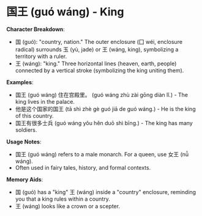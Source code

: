 # **国王 (guó wáng) - King**

**Character Breakdown**:  
- 国 (guó): "country, nation." The outer enclosure (囗 wéi, enclosure radical) surrounds 玉 (yù, jade) or 王 (wáng, king), symbolizing a territory with a ruler.  
- 王 (wáng): "king." Three horizontal lines (heaven, earth, people) connected by a vertical stroke (symbolizing the king uniting them).

**Examples**:  
- 国王 (guó wáng) 住在宫殿里。 (guó wáng zhù zài gōng diàn lǐ.) - The king lives in the palace.  
- 他是这个国家的国王 (tā shì zhè gè guó jiā de guó wáng.) - He is the king of this country.  
- 国王有很多士兵 (guó wáng yǒu hěn duō shì bīng.) - The king has many soldiers.

**Usage Notes**:  
- 国王 (guó wáng) refers to a male monarch. For a queen, use 女王 (nǚ wáng).  
- Often used in fairy tales, history, and formal contexts.

**Memory Aids**:  
- 国 (guó) has a "king" 王 (wáng) inside a "country" enclosure, reminding you that a king rules within a country.  
- 王 (wáng) looks like a crown or a scepter.